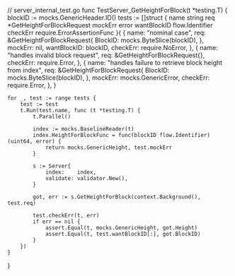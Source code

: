 // server_internal_test.go
func TestServer_GetHeightForBlock(t *testing.T) {
    blockID := mocks.GenericHeader.ID()
    tests := []struct {
        name string
        req *GetHeightForBlockRequest
        mockErr error
        wantBlockID flow.Identifier
        checkErr require.ErrorAssertionFunc
    }{
        {
            name: "nominal case",
            req: &GetHeightForBlockRequest{
                BlockID: mocks.ByteSlice(blockID),
            },
            mockErr: nil, 
            wantBlockID: blockID,
            checkErr: require.NoError,
        },
        {
        	name: "handles invalid block request",
        	req: &GetHeightForBlockRequest{},
        	checkErr: require.Error,
        },
        {
        	name: "handles failure to retrieve block height from index",
        	req: &GetHeightForBlockRequest{
        		BlockID: mocks.ByteSlice(blockID),
        	},
        	mockErr: mocks.GenericError,
        	checkErr: require.Error,
        },
    }

    for _, test := range tests {
        test := test
        t.Run(test.name, func (t *testing.T) {
            t.Parallel()

            index := mocks.BaselineReader(t)
            index.HeightForBlockFunc = func(blockID flow.Identifier) (uint64, error) {
                return mocks.GenericHeight, test.mockErr
            }

            s := Server{
                index:    index,
                validate: validator.New(),
            }

            got, err := s.GetHeightForBlock(context.Background(), test.req)

            test.checkErr(t, err)
            if err == nil {
            	assert.Equal(t, mocks.GenericHeight, got.Height)
                assert.Equal(t, test.wantBlockID[:], got.BlockID)
            }
        })
    }
}